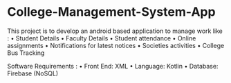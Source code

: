 # College-Management-System-App


This project is to develop an android based application to manage work like :
•	Student Details
•	Faculty Details
•	Student attendance
•	Online assignments
•	Notifications for latest notices
•	Societies activities
•	College Bus Tracking


Software Requirements : 
•	Front End: XML
•	Language: Kotlin
•	Database: Firebase (NoSQL)
